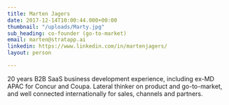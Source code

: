 ```yaml
---
title: Marten Jagers
date: 2017-12-14T10:00:44.000+00:00
thumbnail: "/uploads/Marty.jpg"
sub_heading: co-founder (go-to-market)
email: marten@stratapp.ai
linkedin: https://www.linkedin.com/in/martenjagers/
layout: person

---
```

20 years B2B SaaS business development experience, including ex-MD APAC for Concur and Coupa. Lateral thinker on product and go-to-market, and well connected internationally for sales, channels and partners.